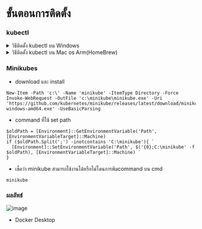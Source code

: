 # ขั้นตอนการติดตั้ง

### kubectl
<details>
  <summary>วิธีติดตั้ง kubectl บน Windows</summary>
```
curl.exe -LO "https://dl.k8s.io/release/v1.26.0/bin/windows/amd64/kubectl.exe"
```
* add path kubectl ที่ edit the system environment
* check client version

```
kubectl version --client
```
</details>

<details>
  <summary>วิธีติดตั้ง kubectl บน Mac os Arm(HomeBrew)</summary>
```
brew install kubectl
```
```
kubectl version --client
```
</details>


### Minikubes
* download และ install

```
New-Item -Path 'c:\' -Name 'minikube' -ItemType Directory -Force
Invoke-WebRequest -OutFile 'c:\minikube\minikube.exe' -Uri 'https://github.com/kubernetes/minikube/releases/latest/download/minikube-windows-amd64.exe' -UseBasicParsing
```
* command ที่ใช้ set path
```
$oldPath = [Environment]::GetEnvironmentVariable('Path', [EnvironmentVariableTarget]::Machine)
if ($oldPath.Split(';') -inotcontains 'C:\minikube'){ `
  [Environment]::SetEnvironmentVariable('Path', $('{0};C:\minikube' -f $oldPath), [EnvironmentVariableTarget]::Machine) `
}
```

* เช็คว่า minikube สามารถใช้งานได้หรือไม่โดนการพิมcommand บน cmd

```
minikube
```

### ผลลัพธ์

![image](https://user-images.githubusercontent.com/87377798/224981785-1ba2d858-edb7-4c18-ac37-27519fcb90c6.png)

* Docker Desktop
